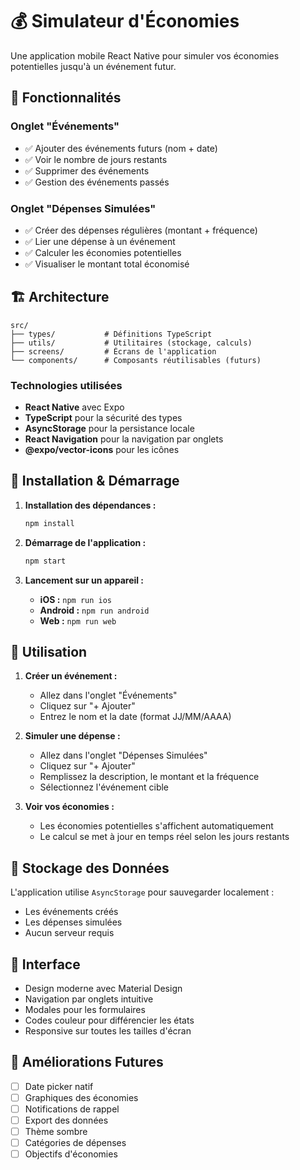 # 💰 Simulateur d'Économies

Une application mobile React Native pour simuler vos économies potentielles jusqu'à un événement futur.

## 🎯 Fonctionnalités

### Onglet "Événements"
- ✅ Ajouter des événements futurs (nom + date)
- ✅ Voir le nombre de jours restants
- ✅ Supprimer des événements
- ✅ Gestion des événements passés

### Onglet "Dépenses Simulées"
- ✅ Créer des dépenses régulières (montant + fréquence)
- ✅ Lier une dépense à un événement
- ✅ Calculer les économies potentielles
- ✅ Visualiser le montant total économisé

## 🏗️ Architecture

```
src/
├── types/           # Définitions TypeScript
├── utils/           # Utilitaires (stockage, calculs)
├── screens/         # Écrans de l'application
└── components/      # Composants réutilisables (futurs)
```

### Technologies utilisées
- **React Native** avec Expo
- **TypeScript** pour la sécurité des types
- **AsyncStorage** pour la persistance locale
- **React Navigation** pour la navigation par onglets
- **@expo/vector-icons** pour les icônes

## 🚀 Installation & Démarrage

1. **Installation des dépendances :**
   ```bash
   npm install
   ```

2. **Démarrage de l'application :**
   ```bash
   npm start
   ```

3. **Lancement sur un appareil :**
   - **iOS :** `npm run ios`
   - **Android :** `npm run android`
   - **Web :** `npm run web`

## 📱 Utilisation

1. **Créer un événement :**
   - Allez dans l'onglet "Événements"
   - Cliquez sur "+ Ajouter"
   - Entrez le nom et la date (format JJ/MM/AAAA)

2. **Simuler une dépense :**
   - Allez dans l'onglet "Dépenses Simulées"
   - Cliquez sur "+ Ajouter"
   - Remplissez la description, le montant et la fréquence
   - Sélectionnez l'événement cible

3. **Voir vos économies :**
   - Les économies potentielles s'affichent automatiquement
   - Le calcul se met à jour en temps réel selon les jours restants

## 💾 Stockage des Données

L'application utilise `AsyncStorage` pour sauvegarder localement :
- Les événements créés
- Les dépenses simulées
- Aucun serveur requis

## 🎨 Interface

- Design moderne avec Material Design
- Navigation par onglets intuitive
- Modales pour les formulaires
- Codes couleur pour différencier les états
- Responsive sur toutes les tailles d'écran

## 🔮 Améliorations Futures

- [ ] Date picker natif
- [ ] Graphiques des économies
- [ ] Notifications de rappel
- [ ] Export des données
- [ ] Thème sombre
- [ ] Catégories de dépenses
- [ ] Objectifs d'économies 